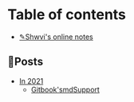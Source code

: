 # Table of contents

- [✎Shwvi's online notes](README.md)

## 📖Posts

- [In 2021](posts/in-2021/README.md)
  - [Gitbook'smdSupport](posts/in-2021/doesgitbooksupport.md)
